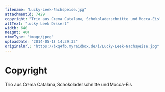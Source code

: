 ```yaml
---
filename: "Lucky-Leek-Nachspeise.jpg"
attachmentId: 7429
copyright: "Trio aus Crema Catalana, Schokoladenschnitte und Mocca-Eis"
altText: "Lucky Leek Dessert"
width: 640
height: 400
mimeType: "image/jpeg"
uploadDate: "2014-05-18 14:39:32"
originalUrl: "https://bxq4fb.myraidbox.de/i/Lucky-Leek-Nachspeise.jpg"
---
```


# Copyright

Trio aus Crema Catalana, Schokoladenschnitte und Mocca-Eis
